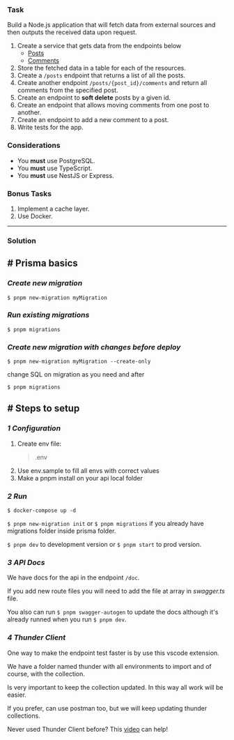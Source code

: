 ### Task

Build a Node.js application that will fetch data from external sources and then outputs the received data upon request.

1. Create a service that gets data from the endpoints below
   - [Posts](https://www.scalablepath.com/api/test/test-posts)
   - [Comments](https://www.scalablepath.com/api/test/test-comments)
2. Store the fetched data in a table for each of the resources.
3. Create a `/posts` endpoint that returns a list of all the posts.
4. Create another endpoint `/posts/{post_id}/comments` and return all comments from the specified post.
5. Create an endpoint to **soft delete** posts by a given id.
6. Create an endpoint that allows moving comments from one post to another.
7. Create an endpoint to add a new comment to a post.
8. Write tests for the app.

### Considerations

- You **must** use PostgreSQL.
- You **must** use TypeScript.
- You **must** use NestJS or Express.

### Bonus Tasks

1. Implement a cache layer.
2. Use Docker.

----------------------------------------------------------------------------------------------------------------------------

### Solution

## # Prisma basics

### *Create new migration*
`$ pnpm new-migration myMigration`

### *Run existing migrations*
`$ pnpm migrations`

### *Create new migration with changes before deploy*
`$ pnpm new-migration myMigration --create-only`

change SQL on migration as you need and after

`$ pnpm migrations`

## # Steps to setup

### *1 Configuration*

1. Create env file:
   >.env
2. Use env.sample to fill all envs with correct values
3. Make a pnpm install on your api local folder

### *2 Run*
`$ docker-compose up -d`

`$ pnpm new-migration init` or `$ pnpm migrations` if you already have migrations folder inside prisma folder.

`$ pnpm dev` to development version or `$ pnpm start` to prod version.

### *3 API Docs*
We have docs for the api in the endpoint `/doc`.

If you add new route files you will need to add the file at array in *swagger.ts* file.

You also can run `$ pnpm swagger-autogen` to update the docs although it's already runned when you run `$ pnpm dev`.

### *4 Thunder Client*
One way to make the endpoint test faster is by use this vscode extension.

We have a folder named thunder with all environments to import and of course,
with the collection.

Is very important to keep the collection updated. In this way all work will be easier.

If you prefer, can use postman too, but we will keep updating thunder collections.

Never used Thunder Client before? This [video](https://www.youtube.com/watch?v=6D0tz7tc-k0) can help!
